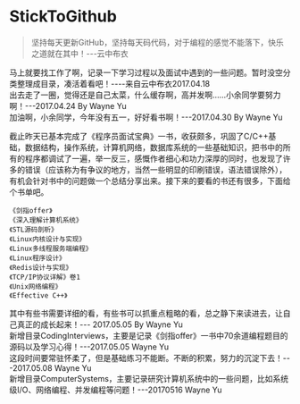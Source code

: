 # StickToGithub
>坚持每天更新GitHub，坚持每天码代码，对于编程的感觉不能落下，快乐之道就在其中！---云中布衣<br>

马上就要找工作了啊，记录一下学习过程以及面试中遇到的一些问题。暂时没空分类整理成目录，凑活着看吧！----来自云中布衣2017.04.18 <br>
出去走了一圈，觉得还是自己太菜，什么缓存啊，高并发啊……小余同学要努力啊！---2017.04.24 By Wayne Yu<br>
加油啊，小余同学，今年没有五一，好好看书啊！---2017.04.30 By Wayne Yu<br>

截止昨天已基本完成了《程序员面试宝典》一书，收获颇多，巩固了C/C++基础，数据结构，操作系统，计算机网络，数据库系统的一些基础知识，把书中的所有的程序都调试了一遍，举一反三，感慨作者细心和功力深厚的同时，也发现了许多的错误（应该称为有争议的地方，当然一些明显的印刷错误，语法错误除外），有机会针对书中的问题做一个总结分享出来。接下来的要看的书还有很多，下面给个书单吧。

	《剑指offer》
	《深入理解计算机系统》
	《STL源码剖析》
	《Linux内核设计与实现》
	《Linux多线程服务端编程》
	《Linux程序设计》
	《Redis设计与实现》
	《TCP/IP协议详解》卷1
	《Unix网络编程》
	《Effective C++》

其中有些书需要详细的看，有些书可以抓重点粗略的看，总之静下来读进去，让自己真正的成长起来！--- 2017.05.05 By Wayne Yu<br>
新增目录CodingInterviews，主要是记录《剑指offer》一书中70余道编程题目的源码以及学习心得！---2017.05.05 Wayne Yu<br>
这段时间要常驻怀柔了，但是基础练习不能断。不断的积累，努力的沉淀下去！---2017.05.08 Wayne Yu<br>
新增目录ComputerSystems，主要记录研究计算机系统中的一些问题，比如系统级I/O、网络编程、并发编程等问题！---20170516 Wayne Yu<br>


